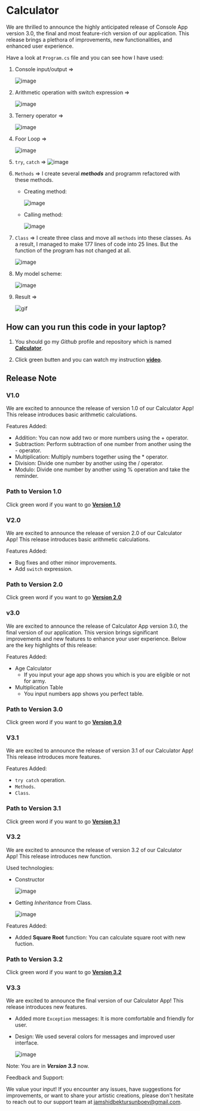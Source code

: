 # Calculator

We are thrilled to announce the highly anticipated release of Console App version 3.0, the final and most feature-rich version of our application. This release brings a plethora of improvements, new functionalities, and enhanced user experience.

Have a look at `Program.cs` file and you can see how I have used:

1. Console input/output =>

    ![image](./Assets/console.png)

2. Arithmetic operation with switch expression =>

    ![image](./Assets/arithmetic.png)

3. Ternery operator =>

    ![image](./Assets/ternery.png)

4. Foor Loop =>

    ![image](./Assets/loop.png)

5. `try`, `catch` =>
    ![image](./Assets/try.png)

6. `Methods` => I create several **_methods_** and programm refactored with these methods.

    * Creating method:

        ![image](./Assets/method1.png)

    * Calling method:

        ![image](./Assets/method2.png)

7. `Class` => I create three class and move all `methods` into these classes. As a result, I managed to make 177 lines of code into 25 lines. But the function of the program has not changed at all.

    ![image](./Assets/class.png)

8. My model scheme:

    ![image](./Assets/diagram.png)

9. Result =>

    ![gif](./Assets/Animation.gif)


    

## How can you run this code in your laptop?


1. You should go my *Github* profile and repository which is named **[Calculator](https://github.com/JohnnySenior/Calculator)**.

2. Click green butten and you can watch my instruction **[video](https://www.loom.com/share/9cebefe04b8b40f0bb6c48f87f58ad59?sid=fdb619c9-6bf3-4cf8-bb5b-a907855b4625)**.

## Release Note

### V1.0

We are excited to announce the release of version 1.0 of our Calculator App! This release introduces basic arithmetic calculations.

Features Added:

* Addition: You can now add two or more numbers using the + operator.
* Subtraction: Perform subtraction of one number from another using the - operator.
* Multiplication: Multiply numbers together using the * operator.
* Division: Divide one number by another using the / operator.
* Modulo: Divide one number by another using % operation and take the reminder.

### Path to Version 1.0

Click green word if you want to go **[Version 1.0](https://github.com/JohnnySenior/Calculator/tree/releases/v1.0)**

### V2.0

We are excited to announce the release of version 2.0 of our Calculator App! This release introduces basic arithmetic calculations.

Features Added:

* Bug fixes and other minor improvements.
* Add `switch` expression.

### Path to Version 2.0

Click green word if you want to go **[Version 2.0](https://github.com/JohnnySenior/Calculator/tree/releases/v2.0)**


### v3.0

We are excited to announce the release of Calculator App version 3.0, the final version of our application. This version brings significant improvements and new features to enhance your user experience. Below are the key highlights of this release:

Features Added:

* Age Calculator
    * If you input your age app shows you which is you are eligible or not for army.
* Multiplication Table
    * You input numbers app shows you perfect table.

### Path to Version 3.0

Click green word if you want to go **[Version 3.0](https://github.com/JohnnySenior/Calculator/tree/releases/v3.0)**

### V3.1

We are excited to announce the release of version 3.1 of our Calculator App! This release introduces more features.

Features Added:

* `try catch` operation.
* `Methods`.
* `Class`.

### Path to Version 3.1

Click green word if you want to go **[Version 3.1](https://github.com/JohnnySenior/Calculator/tree/releases/v3.1)**

### V3.2

We are excited to announce the release of version 3.2 of our Calculator App! This release introduces new function.

Used technologies:

* Constructor

    ![image](./Assets/constructor.png)

* Getting *Inheritance* from Class.

    ![image](./Assets/inharitance.png)

Features Added:

* Added **Square Root** function: You can calculate square root with new fuction.


### Path to Version 3.2

Click green word if you want to go **[Version 3.2](https://github.com/JohnnySenior/Calculator/tree/releases/v3.2)**

### V3.3

We are excited to announce the final version of our Calculator App! This release introduces new features.

* Added more `Exception` messages: It is more comfortable and friendly for user.
* Design: We used several colors for messages and improved user interface.

    ![image](./Assets/interface.png)

Note: You are in **_Version 3.3_** now.


Feedback and Support:

We value your input! If you encounter any issues, have suggestions for improvements, or want to share your artistic creations, please don't hesitate to reach out to our support team at jamshidbektursunboev@gmail.com.


